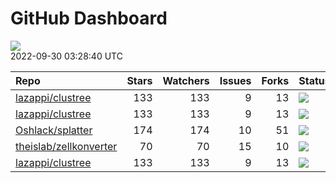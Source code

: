 GitHub Dashboard
================

![](https://github.com/lazappi/gh-dashboard/workflows/Render%20Status/badge.svg)  
2022-09-30 03:28:40 UTC

| Repo                                                                | Stars | Watchers | Issues | Forks | Status                                                                                                                                                   | Commit                                                                                                                                                                     |
| :------------------------------------------------------------------ | ----: | -------: | -----: | ----: | :------------------------------------------------------------------------------------------------------------------------------------------------------- | :------------------------------------------------------------------------------------------------------------------------------------------------------------------------- |
| [lazappi/clustree](https://github.com/lazappi/clustree)             |   133 |      133 |      9 |    13 | [![](https://github.com/lazappi/clustree/workflows/R-CMD-check/badge.svg)](https://github.com/lazappi/clustree/actions/runs/2567418949)                  | <a href="https://github.com/lazappi/clustree/commit/cb0256d419e0bb7129bec917f1ebaeacdf0c2842" title="Merge branch 'master' into develop">cb0256</a>                        |
| [lazappi/clustree](https://github.com/lazappi/clustree)             |   133 |      133 |      9 |    13 | [![](https://github.com/lazappi/clustree/workflows/pkgdown/badge.svg)](https://github.com/lazappi/clustree/actions/runs/2567418946)                      | <a href="https://github.com/lazappi/clustree/commit/cb0256d419e0bb7129bec917f1ebaeacdf0c2842" title="Merge branch 'master' into develop">cb0256</a>                        |
| [Oshlack/splatter](https://github.com/Oshlack/splatter)             |   174 |      174 |     10 |    51 | [![](https://github.com/Oshlack/splatter/workflows/R-CMD-check-bioc/badge.svg)](https://github.com/Oshlack/splatter/actions/runs/2840052661)             | <a href="https://github.com/Oshlack/splatter/commit/d6a5d4cdaef41f4306b72e82a322944d5fb7844d" title="Fix bug in BASiCSSimulate() when spike.means is resampled">d6a5d4</a> |
| [theislab/zellkonverter](https://github.com/theislab/zellkonverter) |    70 |       70 |     15 |    10 | [![](https://github.com/theislab/zellkonverter/workflows/R-CMD-check-bioc/badge.svg)](https://github.com/theislab/zellkonverter/actions/runs/3152500300) | <a href="https://github.com/theislab/zellkonverter/commit/731ec1f70827c03a5b675ead0cfb2d7109ab25d1" title="Pin python in anndata v0.7.6 environment">731ec1</a>            |
| [lazappi/clustree](https://github.com/lazappi/clustree)             |   133 |      133 |      9 |    13 | [![](https://github.com/lazappi/clustree/workflows/test-coverage/badge.svg)](https://github.com/lazappi/clustree/actions/runs/2567418948)                | <a href="https://github.com/lazappi/clustree/commit/cb0256d419e0bb7129bec917f1ebaeacdf0c2842" title="Merge branch 'master' into develop">cb0256</a>                        |
